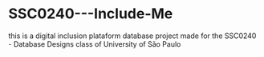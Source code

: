 # SSC0240---Include-Me
this is a digital inclusion plataform database project made for the SSC0240 - Database Designs class of University of São Paulo 

